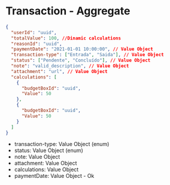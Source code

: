 # Transaction - Aggregate

```json
{
  "userId": "uuid",
  "totalValue": 100, //Dinamic calculations
  "reasonId": "uuid",
  "paymentDate": "2021-01-01 10:00:00", // Value Object
  "transaction-type": ["Entrada", "Saida"], // Value Object
  "status": ["Pendente", "Concluído"], // Value Object
  "note": "valid_description", // Value Object
  "attachment": "url", // Value Object
  "calculations": [
    {
      "budgetBoxId": "uuid",
      "Value": 50
    },
    {
      "budgetBoxId": "uuid",
      "Value": 50
    }
  ]
}
```

- transaction-type: Value Object (enum)
- status: Value Object (enum)
- note: Value Object
- attachment: Value Object
- calculations: Value Object
- paymentDate: Value Object - Ok
